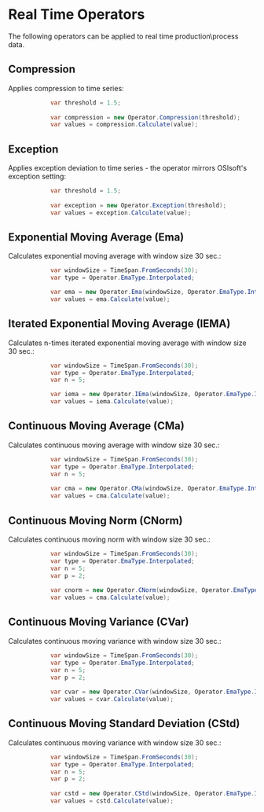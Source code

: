 # Real Time Operators

The following operators can be applied to real time production\process data.

## Compression

Applies compression to time series:
```C#
            var threshold = 1.5;
            
            var compression = new Operator.Compression(threshold);
            var values = compression.Calculate(value);
```

## Exception

Applies exception deviation to time series - the operator mirrors OSIsoft's exception setting:
```C#
            var threshold = 1.5;
            
            var exception = new Operator.Exception(threshold);
            var values = exception.Calculate(value);
```

## Exponential Moving Average (Ema)

Calculates exponential moving average with window size 30 sec.:
```C#
            var windowSize = TimeSpan.FromSeconds(30);
            var type = Operator.EmaType.Interpolated;

            var ema = new Operator.Ema(windowSize, Operator.EmaType.Interpolated);
            var values = ema.Calculate(value);
```
## Iterated Exponential Moving Average (IEMA)

Calculates n-times iterated exponential moving average with window size 30 sec.:
```C#
            var windowSize = TimeSpan.FromSeconds(30);
            var type = Operator.EmaType.Interpolated;
            var n = 5;

            var iema = new Operator.IEma(windowSize, Operator.EmaType.Interpolated, n);
            var values = iema.Calculate(value);
```


## Continuous Moving Average (CMa)

Calculates continuous moving average with window size 30 sec.:
```C#
            var windowSize = TimeSpan.FromSeconds(30);
            var type = Operator.EmaType.Interpolated;
            var n = 5;
            
            var cma = new Operator.CMa(windowSize, Operator.EmaType.Interpolated, n);
            var values = cma.Calculate(value);
```

## Continuous Moving Norm (CNorm)

Calculates continuous moving norm with window size 30 sec.:
```C#
            var windowSize = TimeSpan.FromSeconds(30);
            var type = Operator.EmaType.Interpolated;
            var n = 5;
            var p = 2;
            
            var cnorm = new Operator.CNorm(windowSize, Operator.EmaType.Interpolated, n);
            var values = cma.Calculate(value);
```

## Continuous Moving Variance (CVar)

Calculates continuous moving variance with window size 30 sec.:
```C#
            var windowSize = TimeSpan.FromSeconds(30);
            var type = Operator.EmaType.Interpolated;
            var n = 5;
            var p = 2;
            
            var cvar = new Operator.CVar(windowSize, Operator.EmaType.Interpolated, n);
            var values = cvar.Calculate(value);
```

## Continuous Moving Standard Deviation (CStd)

Calculates continuous moving variance with window size 30 sec.:
```C#
            var windowSize = TimeSpan.FromSeconds(30);
            var type = Operator.EmaType.Interpolated;
            var n = 5;
            var p = 2;
            
            var cstd = new Operator.CStd(windowSize, Operator.EmaType.Interpolated, n);
            var values = cstd.Calculate(value);
```
